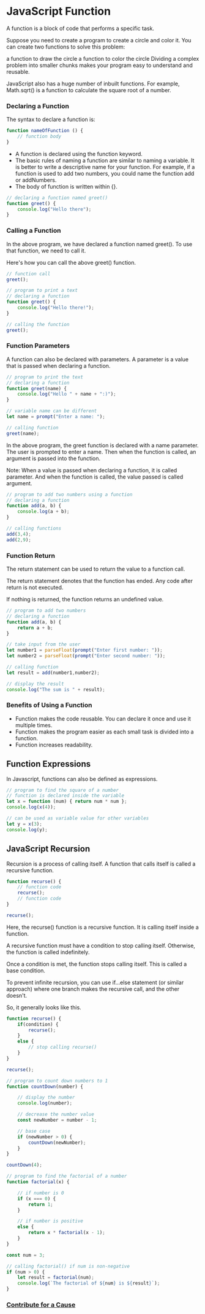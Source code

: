 # JavaScript Function

A function is a block of code that performs a specific task.

Suppose you need to create a program to create a circle and color it. You can create two functions to solve this problem:

a function to draw the circle
a function to color the circle
Dividing a complex problem into smaller chunks makes your program easy to understand and reusable.

JavaScript also has a huge number of inbuilt functions. For example, Math.sqrt() is a function to calculate the square root of a number.

### Declaring a Function
The syntax to declare a function is:

```javascript
function nameOfFunction () {
    // function body
}
```
- A function is declared using the function keyword.
- The basic rules of naming a function are similar to naming a variable. It is better to write a descriptive name for your function. For example, if a function is used to add two numbers, you could name the function add or addNumbers.
- The body of function is written within {}.

```javascript
// declaring a function named greet()
function greet() {
    console.log("Hello there");
}
```
### Calling a Function
In the above program, we have declared a function named greet(). To use that function, we need to call it.

Here's how you can call the above greet() function.

```javascript
// function call
greet();
```

```javascript
// program to print a text
// declaring a function
function greet() {
    console.log("Hello there!");
}

// calling the function
greet();
```

### Function Parameters
A function can also be declared with parameters. A parameter is a value that is passed when declaring a function.

```javascript
// program to print the text
// declaring a function
function greet(name) {
    console.log("Hello " + name + ":)");
}

// variable name can be different
let name = prompt("Enter a name: ");

// calling function
greet(name);
```
In the above program, the greet function is declared with a name parameter. The user is prompted to enter a name. Then when the function is called, an argument is passed into the function.

Note: When a value is passed when declaring a function, it is called parameter. And when the function is called, the value passed is called argument.

```javascript
// program to add two numbers using a function
// declaring a function
function add(a, b) {
    console.log(a + b);
}

// calling functions
add(3,4);
add(2,9);
```

### Function Return
The return statement can be used to return the value to a function call.

The return statement denotes that the function has ended. Any code after return is not executed.

If nothing is returned, the function returns an undefined value.

```javascript
// program to add two numbers
// declaring a function
function add(a, b) {
    return a + b;
}

// take input from the user
let number1 = parseFloat(prompt("Enter first number: "));
let number2 = parseFloat(prompt("Enter second number: "));

// calling function
let result = add(number1,number2);

// display the result
console.log("The sum is " + result);
```

### Benefits of Using a Function
- Function makes the code reusable. You can declare it once and use it multiple times.
- Function makes the program easier as each small task is divided into a function.
- Function increases readability.

## Function Expressions

In Javascript, functions can also be defined as expressions.

```javascript
// program to find the square of a number
// function is declared inside the variable
let x = function (num) { return num * num };
console.log(x(4));

// can be used as variable value for other variables
let y = x(3);
console.log(y);
```
## JavaScript Recursion

Recursion is a process of calling itself. A function that calls itself is called a recursive function.

```javascript
function recurse() {
    // function code
    recurse();
    // function code
}

recurse();
```
Here, the recurse() function is a recursive function. It is calling itself inside a function.

A recursive function must have a condition to stop calling itself. Otherwise, the function is called indefinitely.

Once a condition is met, the function stops calling itself. This is called a base condition.

To prevent infinite recursion, you can use if...else statement (or similar approach) where one branch makes the recursive call, and the other doesn't.

So, it generally looks like this.

```javascript
function recurse() {
    if(condition) {
        recurse();
    }
    else {
        // stop calling recurse()
    }
}

recurse();
```
```javascript
// program to count down numbers to 1
function countDown(number) {

    // display the number
    console.log(number);

    // decrease the number value
    const newNumber = number - 1;

    // base case
    if (newNumber > 0) {
        countDown(newNumber);
    }
}

countDown(4);
```
```javascript
// program to find the factorial of a number
function factorial(x) {

    // if number is 0
    if (x === 0) {
        return 1;
    }

    // if number is positive
    else {
        return x * factorial(x - 1);
    }
}

const num = 3;

// calling factorial() if num is non-negative
if (num > 0) {
    let result = factorial(num);
    console.log(`The factorial of ${num} is ${result}`);
}

```

### [Contribute for a Cause](http://bit.ly/2WryDT8)

